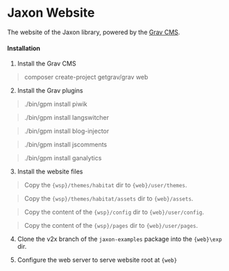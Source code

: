 Jaxon Website
=============

The website of the Jaxon library, powered by the [Grav CMS](https://www.getgrav.org).

#### Installation

1. Install the Grav CMS

> composer create-project getgrav/grav web

2. Install the Grav plugins

> ./bin/gpm install piwik

> ./bin/gpm install langswitcher

> ./bin/gpm install blog-injector

> ./bin/gpm install jscomments

> ./bin/gpm install ganalytics


3. Install the website files

> Copy the `{wsp}/themes/habitat` dir to `{web}/user/themes`.

> Copy the `{wsp}/themes/habitat/assets` dir to `{web}/assets`.

> Copy the content of the `{wsp}/config` dir to `{web}/user/config`.

> Copy the content of the `{wsp}/pages` dir to `{web}/user/pages`.

4. Clone the v2x branch of the `jaxon-examples` package into the `{web}\exp` dir.

5. Configure the web server to serve website root at `{web}`
